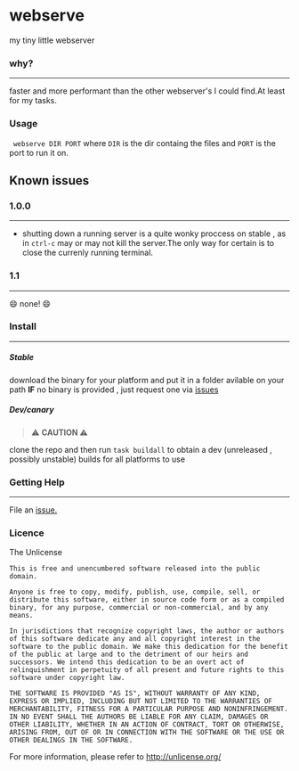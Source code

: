 # webserve
my tiny little webserver
### why?
____
faster and more performant than the other webserver's I could find.At least for my tasks.
### Usage
` webserve DIR PORT`
where `DIR` is the dir containg the files and `PORT` is the port to run it on.
## Known issues
### 1.0.0
___
- shutting down a running server is a quite wonky proccess on stable , as in `ctrl-c` may or may not kill the server.The only way for certain is to close the currenly running terminal.
### 1.1
____
😄 none! 😄
### Install
___
##### Stable
download the binary for your platform and put it in a folder avilable on your path
**IF** no binary is provided , just request one via [issues](https://github.com/Pandademic/webserve/issues)
##### Dev/canary
>⚠️ **CAUTION ⚠️**

clone the repo and then run `task buildall` to obtain a dev (unreleased , possibly unstable) builds for all 
platforms to use
### Getting Help
____
File an [issue.](https://github.com/Pandademic/webserve/issues)
### Licence
The Unlicense
```
This is free and unencumbered software released into the public domain.

Anyone is free to copy, modify, publish, use, compile, sell, or
distribute this software, either in source code form or as a compiled
binary, for any purpose, commercial or non-commercial, and by any
means.

In jurisdictions that recognize copyright laws, the author or authors
of this software dedicate any and all copyright interest in the
software to the public domain. We make this dedication for the benefit
of the public at large and to the detriment of our heirs and
successors. We intend this dedication to be an overt act of
relinquishment in perpetuity of all present and future rights to this
software under copyright law.

THE SOFTWARE IS PROVIDED "AS IS", WITHOUT WARRANTY OF ANY KIND,
EXPRESS OR IMPLIED, INCLUDING BUT NOT LIMITED TO THE WARRANTIES OF
MERCHANTABILITY, FITNESS FOR A PARTICULAR PURPOSE AND NONINFRINGEMENT.
IN NO EVENT SHALL THE AUTHORS BE LIABLE FOR ANY CLAIM, DAMAGES OR
OTHER LIABILITY, WHETHER IN AN ACTION OF CONTRACT, TORT OR OTHERWISE,
ARISING FROM, OUT OF OR IN CONNECTION WITH THE SOFTWARE OR THE USE OR
OTHER DEALINGS IN THE SOFTWARE.
```
For more information, please refer to <http://unlicense.org/>
